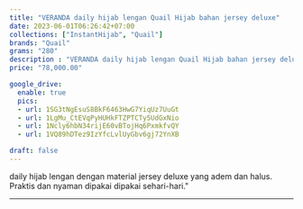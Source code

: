 ```yaml
---
title: "VERANDA daily hijab lengan Quail Hijab bahan jersey deluxe"
date: 2023-06-01T06:26:42+07:00
collections: ["InstantHijab", "Quail"]
brands: "Quail"
grams: "280"
description : "VERANDA daily hijab lengan Quail Hijab bahan jersey deluxe"
price: "78,000.00"

google_drive:
  enable: true
  pics:
  - url: 1SG3tNgEsuS8BkF6463HwG7YiqUz7UuGt
  - url: 1LgMu_CtEVqPyHUHkFTZPTCTy5UdGxNio
  - url: 1Ncly6hbN34rijE60vBTojHq6PxmkfvQY
  - url: 1VQ89hDTez9IzYfcLvlUyGbv6gj72YnXB

draft: false
---
```


daily hijab lengan dengan material jersey deluxe yang adem dan halus. Praktis dan nyaman dipakai dipakai sehari-hari."

----    
 
